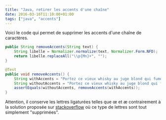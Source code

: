 ```yaml
---
title: "Java, retirer les accents d'une chaîne"
date: 2016-03-16T11:10:00+01:00
tags: ["java", "accents"]
---
```

Voici le code qui permet de supprimer les accents d'une chaîne de caractères. 


```java
public String removeAccents(String text) {
    String libelle = Normalizer.normalize(text, Normalizer.Form.NFD);
    return libelle.replaceAll("\\p{Mn}+", "");
}

@Test
public void removeAccents() {
    String withAccents = "Portez ce vieux whisky au juge blond qui fume sur son île intérieure, à côté de l'alcôve ovoïde, où les bûches se consument dans l'âtre, ce qui lui permet de penser à la cænogénèse de l'être dont il est question dans la cause ambiguë entendue à Moÿ, dans un capharnaüm qui, pense-t-il, diminue çà et là la qualité de son œuvre.";
    String withoutAccents = "Portez ce vieux whisky au juge blond qui fume sur son ile interieure, a cote de l'alcove ovoide, ou les buches se consument dans l'atre, ce qui lui permet de penser a la cænogenese de l'etre dont il est question dans la cause ambigue entendue a Moy, dans un capharnaum qui, pense-t-il, diminue ca et la la qualite de son œuvre.";
    assertEquals(withoutAccents, removeAccents(withAccents));
}
```

Attention, il conserve les lettres ligaturées telles que œ et æ contrairement à la solution proposée sur [stackoverflow](http://stackoverflow.com/questions/8523631/remove-accents-from-string) où ce type de lettres sont tout simplement "supprimées".


